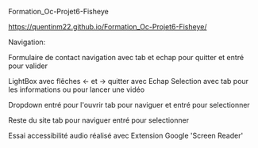 Formation_Oc-Projet6-Fisheye


https://quentinm22.github.io/Formation_Oc-Projet6-Fisheye/


Navigation:

Formulaire de contact navigation avec tab et echap pour quitter et entré pour valider

LightBox avec flêches <- et -> quitter avec Echap Selection avec tab pour les informations ou pour lancer une vidéo

Dropdown entré pour l'ouvrir tab pour naviguer et entré pour selectionner

Reste du site tab pour naviguer entré pour selectionner

Essai accessibilité audio réalisé avec Extension Google 'Screen Reader'

